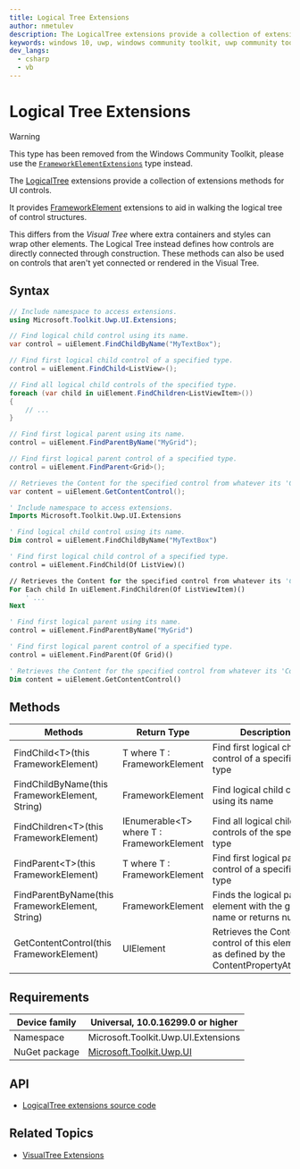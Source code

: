 ```yaml
---
title: Logical Tree Extensions
author: nmetulev
description: The LogicalTree extensions provide a collection of extensions methods for UI controls. It provides FrameworkElement extensions to aid in walking the logical tree of control structures (outdated docs).
keywords: windows 10, uwp, windows community toolkit, uwp community toolkit, uwp toolkit, Logical Tree, extentions
dev_langs:
  - csharp
  - vb
---
```


# Logical Tree Extensions

> [!WARNING]
> This type has been removed from the Windows Community Toolkit, please use the [`FrameworkElementExtensions`](FrameworkElementExtensions.md) type instead.

The [LogicalTree](/dotnet/api/microsoft.toolkit.uwp.ui.extensions.logicaltree) extensions provide a collection of extensions methods for UI controls.

It provides [FrameworkElement](/uwp/api/Windows.UI.Xaml.FrameworkElement) extensions to aid in walking the logical tree of control structures.

This differs from the *Visual Tree* where extra containers and styles can wrap other elements.
The Logical Tree instead defines how controls are directly connected through construction.
These methods can also be used on controls that aren't yet connected or rendered in the Visual Tree.

## Syntax

```csharp
// Include namespace to access extensions.
using Microsoft.Toolkit.Uwp.UI.Extensions;

// Find logical child control using its name.
var control = uiElement.FindChildByName("MyTextBox");

// Find first logical child control of a specified type.
control = uiElement.FindChild<ListView>();

// Find all logical child controls of the specified type.
foreach (var child in uiElement.FindChildren<ListViewItem>())
{
    // ...
}

// Find first logical parent using its name.
control = uiElement.FindParentByName("MyGrid");

// Find first logical parent control of a specified type.
control = uiElement.FindParent<Grid>();

// Retrieves the Content for the specified control from whatever its 'Content' Property may be.
var content = uiElement.GetContentControl();
```

```vb
' Include namespace to access extensions.
Imports Microsoft.Toolkit.Uwp.UI.Extensions

' Find logical child control using its name.
Dim control = uiElement.FindChildByName("MyTextBox")

' Find first logical child control of a specified type.
control = uiElement.FindChild(Of ListView)()

// Retrieves the Content for the specified control from whatever its 'Content' Property may be.
For Each child In uiElement.FindChildren(Of ListViewItem)()
    ' ...
Next

' Find first logical parent using its name.
control = uiElement.FindParentByName("MyGrid")

' Find first logical parent control of a specified type.
control = uiElement.FindParent(Of Grid)()

' Retrieves the Content for the specified control from whatever its 'Content' Property may be.
Dim content = uiElement.GetContentControl()
```

## Methods

| Methods | Return Type | Description |
| -- | -- | -- |
| FindChild\<T>(this FrameworkElement) | T where T : FrameworkElement | Find first logical child control of a specified type |
| FindChildByName(this FrameworkElement, String) | FrameworkElement | Find logical child control using its name |
| FindChildren\<T>(this FrameworkElement) | IEnumerable\<T> where T : FrameworkElement | Find all logical child controls of the specified type |
| FindParent\<T>(this FrameworkElement) | T where T : FrameworkElement | Find first logical parent control of a specified type |
| FindParentByName(this FrameworkElement, String) | FrameworkElement | Finds the logical parent element with the given name or returns null |
| GetContentControl(this FrameworkElement) | UIElement | Retrieves the Content control of this element as defined by the ContentPropertyAttribute |

## Requirements

| Device family | Universal, 10.0.16299.0 or higher |
| --- | --- |
| Namespace | Microsoft.Toolkit.Uwp.UI.Extensions |
| NuGet package | [Microsoft.Toolkit.Uwp.UI](https://www.nuget.org/packages/Microsoft.Toolkit.Uwp.UI/) |

## API

* [LogicalTree extensions source code](https://github.com/windows-toolkit/WindowsCommunityToolkit/blob/rel/7.0.0/Microsoft.Toolkit.Uwp.UI/Extensions/Tree/LogicalTree.cs)

## Related Topics

* [VisualTree Extensions](./visualtree.md)